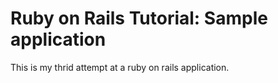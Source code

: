 # Ruby on Rails Tutorial: Sample application

This is my thrid attempt at a ruby on rails application.

